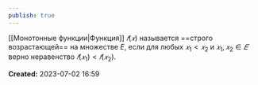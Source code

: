 ```yaml
---
publish: true
---
```


[[Монотонные функции|Функция]] $𝑓(𝑥)$ называется ==строго возрастающей== на множестве $E$, если для любых $𝑥_1 < 𝑥_2$ и $𝑥_1 , 𝑥_2 ∈ 𝐸$  верно неравенство $𝑓(𝑥_1) < 𝑓(𝑥_2)$.









**Created:** 2023-07-02 16:59